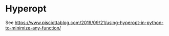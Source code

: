 # Hyperopt
See https://www.pisciottablog.com/2019/09/21/using-hyperopt-in-python-to-minimize-any-function/
